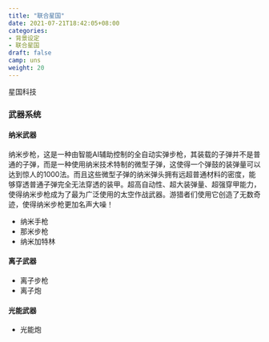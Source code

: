 ```yaml
---
title: "联合星国"
date: 2021-07-21T18:42:05+08:00
categories:
- 背景设定
- 联合星国
draft: false
camp: uns
weight: 20
---
```


星国科技

### 武器系统

#### 纳米武器

纳米步枪，这是一种由智能AI辅助控制的全自动实弹步枪，其装载的子弹并不是普通的子弹，而是一种使用纳米技术特制的微型子弹，这使得一个弹鼓的装弹量可以达到惊人的1000法。而且这些微型子弹的纳米弹头拥有远超普通材料的密度，能够穿透普通子弹完全无法穿透的装甲。超高自动性、超大装弹量、超强穿甲能力，使得纳米步枪成为了最为广泛使用的太空作战武器。游猎者们使用它创造了无数奇迹，使得纳米步枪更加名声大噪！

- 纳米手枪
- 那米步枪
- 纳米加特林

#### 离子武器

- 离子步枪
- 离子炮

#### 光能武器

- 光能炮





